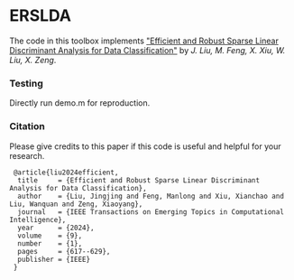 # ERSLDA

The code in this toolbox implements ["Efficient and Robust Sparse Linear Discriminant Analysis for Data Classification"](https://ieeexplore.ieee.org/abstract/document/10542504) by <i>J. Liu, M. Feng, X. Xiu, W. Liu, X. Zeng</i>.


### Testing
Directly run demo.m for reproduction. 

### Citation
Please give credits to this paper if this code is useful and helpful for your research.

     @article{liu2024efficient,
      title     = {Efficient and Robust Sparse Linear Discriminant Analysis for Data Classification},
      author    = {Liu, Jingjing and Feng, Manlong and Xiu, Xianchao and Liu, Wanquan and Zeng, Xiaoyang},
      journal   = {IEEE Transactions on Emerging Topics in Computational Intelligence},
      year      = {2024},
      volume    = {9},
      number    = {1},
      pages     = {617--629},
      publisher = {IEEE}
     }

